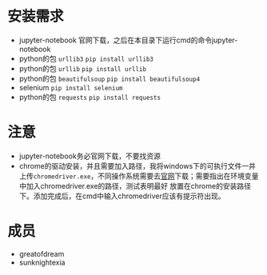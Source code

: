 # 安装需求

+ jupyter-notebook 官网下载，之后在本目录下运行cmd的命令jupyter-notebook
+ python的包 `urllib3` `pip install urllib3`
+ python的包 `urllib` `pip install urllib`
+ python的包 `beautifulsoup` `pip install beautifulsoup4`
+ selenium `pip install selenium`
+ python的包 `requests` `pip install requests`

# 注意

+ jupyter-notebook务必官网下载，不要找资源
+ chrome的驱动安装，并且需要加入路径，我将windows下的可执行文件一并上传`chromedriver.exe`，不同操作系统需要去[官网](https://sites.google.com/a/chromium.org/chromedriver/getting-started)下载；需要指出在环境变量中加入chromedriver.exe的路径，测试表明最好
放置在chrome的安装路径下。添加完成后，在cmd中输入chromedriver应该有提示符出现。

# 成员
+ greatofdream
+ sunknightexia